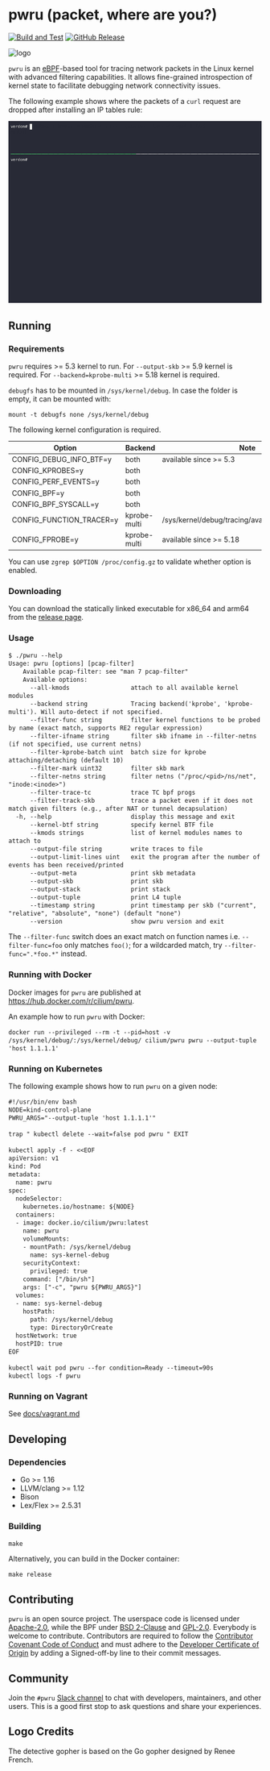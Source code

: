 # pwru (packet, where are you?)

[![Build and Test](https://github.com/cilium/pwru/actions/workflows/test.yml/badge.svg?branch=main)](https://github.com/cilium/pwru/actions/workflows/test.yml)
[![GitHub Release](https://img.shields.io/github/release/cilium/pwru.svg?style=flat)](https://github.com/cilium/pwru/releases/latest)

![logo](logo.png "Detective Gopher is looking for packet traces left by eBPF bee")

`pwru` is an [eBPF](https://ebpf.io)-based tool for tracing network packets in
the Linux kernel with advanced filtering capabilities. It allows fine-grained
introspection of kernel state to facilitate debugging network connectivity issues.

The following example shows where the packets of a `curl` request are dropped
after installing an IP tables rule:

![demo](demo.gif)

## Running

### Requirements

`pwru` requires >= 5.3 kernel to run. For `--output-skb` >= 5.9 kernel is required. For `--backend=kprobe-multi` >= 5.18 kernel is required.

`debugfs` has to be mounted in `/sys/kernel/debug`. In case the folder is empty, it can be mounted with:

```
mount -t debugfs none /sys/kernel/debug
```

The following kernel configuration is required.

|           Option         | Backend      |                   Note                               |
| ------------------------ | -------------|----------------------------------------------------- |
| CONFIG_DEBUG_INFO_BTF=y  | both         | available since >= 5.3                               |
| CONFIG_KPROBES=y         | both         |                                                      |
| CONFIG_PERF_EVENTS=y     | both         |                                                      |
| CONFIG_BPF=y             | both         |                                                      |
| CONFIG_BPF_SYSCALL=y     | both         |                                                      |
| CONFIG_FUNCTION_TRACER=y | kprobe-multi | /sys/kernel/debug/tracing/available_filter_functions |
| CONFIG_FPROBE=y          | kprobe-multi | available since >= 5.18                              |

You can use `zgrep $OPTION /proc/config.gz` to validate whether option is enabled.

### Downloading

You can download the statically linked executable for x86\_64 and arm64 from the
[release page](https://github.com/cilium/pwru/releases).

### Usage

```
$ ./pwru --help
Usage: pwru [options] [pcap-filter]
    Available pcap-filter: see "man 7 pcap-filter"
    Available options:
      --all-kmods                 attach to all available kernel modules
      --backend string            Tracing backend('kprobe', 'kprobe-multi'). Will auto-detect if not specified.
      --filter-func string        filter kernel functions to be probed by name (exact match, supports RE2 regular expression)
      --filter-ifname string      filter skb ifname in --filter-netns (if not specified, use current netns)
      --filter-kprobe-batch uint  batch size for kprobe attaching/detaching (default 10)
      --filter-mark uint32        filter skb mark
      --filter-netns string       filter netns ("/proc/<pid>/ns/net", "inode:<inode>")
      --filter-trace-tc           trace TC bpf progs
      --filter-track-skb          trace a packet even if it does not match given filters (e.g., after NAT or tunnel decapsulation)
  -h, --help                      display this message and exit
      --kernel-btf string         specify kernel BTF file
      --kmods strings             list of kernel modules names to attach to
      --output-file string        write traces to file
      --output-limit-lines uint   exit the program after the number of events has been received/printed
      --output-meta               print skb metadata
      --output-skb                print skb
      --output-stack              print stack
      --output-tuple              print L4 tuple
      --timestamp string          print timestamp per skb ("current", "relative", "absolute", "none") (default "none")
      --version                   show pwru version and exit
```

The `--filter-func` switch does an exact match on function names i.e.
`--filter-func=foo` only matches `foo()`; for a wildcarded match, try
`--filter-func=".*foo.*"` instead.

### Running with Docker

Docker images for `pwru` are published at https://hub.docker.com/r/cilium/pwru.

An example how to run `pwru` with Docker:

```
docker run --privileged --rm -t --pid=host -v /sys/kernel/debug/:/sys/kernel/debug/ cilium/pwru pwru --output-tuple 'host 1.1.1.1'
```

### Running on Kubernetes

The following example shows how to run `pwru` on a given node:
```
#!/usr/bin/env bash
NODE=kind-control-plane
PWRU_ARGS="--output-tuple 'host 1.1.1.1'"

trap " kubectl delete --wait=false pod pwru " EXIT

kubectl apply -f - <<EOF
apiVersion: v1
kind: Pod
metadata:
  name: pwru
spec:
  nodeSelector:
    kubernetes.io/hostname: ${NODE}
  containers:
  - image: docker.io/cilium/pwru:latest
    name: pwru
    volumeMounts:
    - mountPath: /sys/kernel/debug
      name: sys-kernel-debug
    securityContext:
      privileged: true
    command: ["/bin/sh"]
    args: ["-c", "pwru ${PWRU_ARGS}"]
  volumes:
  - name: sys-kernel-debug
    hostPath:
      path: /sys/kernel/debug
      type: DirectoryOrCreate
  hostNetwork: true
  hostPID: true
EOF

kubectl wait pod pwru --for condition=Ready --timeout=90s
kubectl logs -f pwru
```

### Running on Vagrant

See [docs/vagrant.md](docs/vagrant.md)

## Developing

### Dependencies

* Go >= 1.16
* LLVM/clang >= 1.12
* Bison
* Lex/Flex >= 2.5.31

### Building

```
make
```

Alternatively, you can build in the Docker container:

```
make release
```

## Contributing

`pwru` is an open source project. The userspace code is licensed under
[Apache-2.0](LICENSE), while the BPF under [BSD 2-Clause](bpf/LICENSE.BSD-2-Clause)
and [GPL-2.0](bpf/LICENSE.GPL-2.0). Everybody is welcome to contribute.
Contributors are required to follow the [Contributor Covenant Code of
Conduct](https://www.contributor-covenant.org/version/1/4/code-of-conduct/) and
must adhere to the [Developer Certificate of
Origin](https://developercertificate.org/) by adding a Signed-off-by line to
their commit messages.

## Community

Join the `#pwru` [Slack channel](https://cilium.herokuapp.com/) to chat with
developers, maintainers, and other users. This is a good first stop to ask
questions and share your experiences.

## Logo Credits

The detective gopher is based on the Go gopher designed by Renee French.
